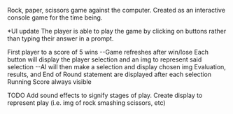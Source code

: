 Rock, paper, scissors game against the computer. Created as an interactive console game for the time being.

*UI update
The player is able to play the game by clicking on buttons rather than typing their answer in a prompt.

First player to a score of 5 wins
--Game refreshes after win/lose 
Each button will display the player selection and an img to represent said selection
--AI will then make a selection and display chosen img
Evaluation, results, and End of Round statement are displayed after each selection
Running Score always visible

TODO
Add sound effects to signify stages of play. 
Create display to represent play (i.e. img of rock smashing scissors, etc)